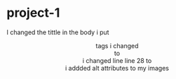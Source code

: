 # project-1

I changed the tittle
in the body i put <header> tags
i changed<div class="search-engine-optimization" class="search-engine-optimization"> to <div id="search-engine-optimization" class="search-engine-optimization">
i changed line line 28 to <section class>
i addded alt attributes to my images
  
  
